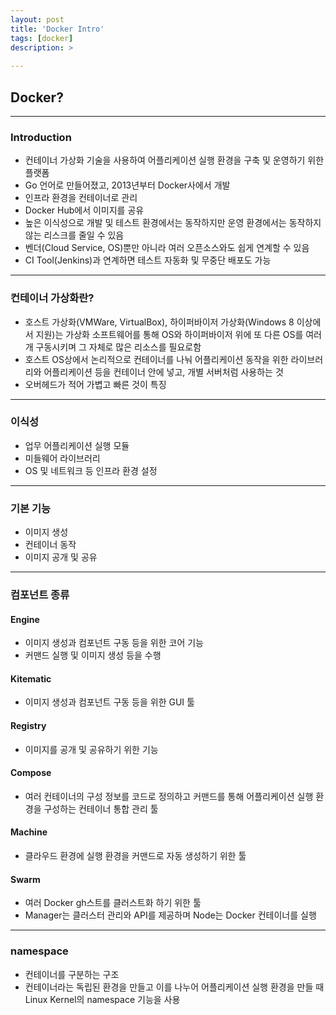 ```yaml
---
layout: post
title: 'Docker Intro'
tags: [docker]
description: >
  
---
```


## Docker?

---

### Introduction

* 컨테이너 가상화 기술을 사용하여 어플리케이션 실행 환경을 구축 및 운영하기 위한 플랫폼
* Go 언어로 만들어졌고, 2013년부터 Docker사에서 개발
* 인프라 환경을 컨테이너로 관리
* Docker Hub에서 이미지를 공유
* 높은 이식성으로 개발 및 테스트 환경에서는 동작하지만 운영 환경에서는 동작하지 않는 리스크를 줄일 수 있음
* 벤더(Cloud Service, OS)뿐만 아니라 여러 오픈소스와도 쉽게 연계할 수 있음
* CI Tool(Jenkins)과 연계하면 테스트 자동화 및 무중단 배포도 가능

---

### 컨테이너 가상화란?

* 호스트 가상화(VMWare, VirtualBox), 하이퍼바이저 가상화(Windows 8 이상에서 지원)는 가상화 소프트웨어를 통해 OS와 하이퍼바이저 위에 또 다른 OS를 여러 개 구동시키며 그 자체로 많은 리소스를 필요로함
* 호스트 OS상에서 논리적으로 컨테이너를 나눠 어플리케이션 동작을 위한 라이브러리와 어플리케이션 등을 컨테이너 안에 넣고, 개별 서버처럼 사용하는 것
* 오버헤드가 적어 가볍고 빠른 것이 특징

---

### 이식성

* 업무 어플리케이션 실행 모듈
* 미들웨어 라이브러리
* OS 및 네트워크 등 인프라 환경 설정

---

### 기본 기능

* 이미지 생성
* 컨테이너 동작
* 이미지 공개 및 공유

---

### 컴포넌트 종류

#### Engine

* 이미지 생성과 컴포넌트 구동 등을 위한 코어 기능
* 커맨드 실행 및 이미지 생성 등을 수행

#### Kitematic

* 이미지 생성과 컴포넌트 구동 등을 위한 GUI 툴

#### Registry

* 이미지를 공개 및 공유하기 위한 기능

#### Compose

* 여러 컨테이너의 구성 정보를 코드로 정의하고 커맨드를 통해 어플리케이션 실행 환경을 구성하는 컨테이너 통합 관리 툴

#### Machine

* 클라우드 환경에 실행 환경을 커맨드로 자동 생성하기 위한 툴

#### Swarm

* 여러 Docker gh스트를 클러스트화 하기 위한 툴
* Manager는 클러스터 관리와 API를 제공하며 Node는 Docker 컨테이너를 실행

---

### namespace

* 컨테이너를 구분하는 구조
* 컨테이너라는 독립된 환경을 만들고 이를 나누어 어플리케이션 실행 환경을 만들 때 Linux Kernel의 namespace 기능을 사용

